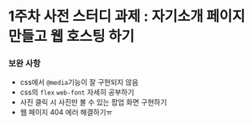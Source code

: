 # 1주차 사전 스터디 과제 : 자기소개 페이지 만들고 웹 호스팅 하기

### 보완 사항
- css에서 `@media`기능이 잘 구현되지 않음
- css의 `flex` `web-font` 자세히 공부하기
- 사진 클릭 시 사진만 볼 수 있는 팝업 화면 구현하기
- 웹 페이지 404 에러 해결하기ㅠ
